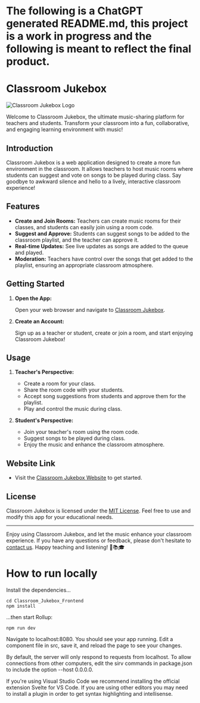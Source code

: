 # The following is a ChatGPT generated README.md, this project is a work in progress and the following is meant to reflect the final product.

# Classroom Jukebox

![Classroom Jukebox Logo](https://kkcbal.github.io/madeacopy/images/asher-concerned.jpg)

Welcome to Classroom Jukebox, the ultimate music-sharing platform for teachers and students. Transform your classroom into a fun, collaborative, and engaging learning environment with music!

## Introduction

Classroom Jukebox is a web application designed to create a more fun environment in the classroom. It allows teachers to host music rooms where students can suggest and vote on songs to be played during class. Say goodbye to awkward silence and hello to a lively, interactive classroom experience!

## Features

- **Create and Join Rooms:** Teachers can create music rooms for their classes, and students can easily join using a room code.
- **Suggest and Approve:** Students can suggest songs to be added to the classroom playlist, and the teacher can approve it.
- **Real-time Updates:** See live updates as songs are added to the queue and played.
- **Moderation:** Teachers have control over the songs that get added to the playlist, ensuring an appropriate classroom atmosphere.

## Getting Started

1. **Open the App:**

   Open your web browser and navigate to [Classroom Jukebox](https://www.classroomjukebox.com).

2. **Create an Account:**

   Sign up as a teacher or student, create or join a room, and start enjoying Classroom Jukebox!

## Usage

1. **Teacher's Perspective:**

   - Create a room for your class.
   - Share the room code with your students.
   - Accept song suggestions from students and approve them for the playlist.
   - Play and control the music during class.

2. **Student's Perspective:**

   - Join your teacher's room using the room code.
   - Suggest songs to be played during class.
   - Enjoy the music and enhance the classroom atmosphere.

## Website Link

- Visit the [Classroom Jukebox Website](https://www.classroomjukebox.com) to get started.

## License

Classroom Jukebox is licensed under the [MIT License](LICENSE.md). Feel free to use and modify this app for your educational needs.

---

Enjoy using Classroom Jukebox, and let the music enhance your classroom experience. If you have any questions or feedback, please don't hesitate to [contact us](mailto:contact@classroomjukebox.com). Happy teaching and listening! 🎵📚🎓

# How to run locally

Install the dependencies...

```
cd Classroom_Jukebox_Frontend
npm install
```

...then start Rollup:

```
npm run dev
```

Navigate to localhost:8080. You should see your app running. Edit a component file in src, save it, and reload the page to see your changes.

By default, the server will only respond to requests from localhost. To allow connections from other computers, edit the sirv commands in package.json to include the option --host 0.0.0.0.

If you're using Visual Studio Code we recommend installing the official extension Svelte for VS Code. If you are using other editors you may need to install a plugin in order to get syntax highlighting and intellisense.
